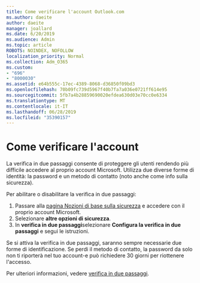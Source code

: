 ```yaml
---
title: Come verificare l'account Outlook.com
ms.author: daeite
author: daeite
manager: joallard
ms.date: 6/20/2019
ms.audience: Admin
ms.topic: article
ROBOTS: NOINDEX, NOFOLLOW
localization_priority: Normal
ms.collection: Adm_O365
ms.custom:
- "696"
- "8000030"
ms.assetid: e64b555c-17ec-4389-8068-d36850f09bd3
ms.openlocfilehash: 70b09fc739d5967f40b7fa7a036e0721ff614e95
ms.sourcegitcommit: 5fb7a4b28859690020efdea630d03e70cc0e6334
ms.translationtype: MT
ms.contentlocale: it-IT
ms.lasthandoff: 06/28/2019
ms.locfileid: "35390157"
---
```

# <a name="how-to-verify-your-account"></a>Come verificare l'account

La verifica in due passaggi consente di proteggere gli utenti rendendo più difficile accedere al proprio account Microsoft. Utilizza due diverse forme di identità: la password e un metodo di contatto (noto anche come info sulla sicurezza).
  
Per abilitare o disabilitare la verifica in due passaggi:
  
1. Passare alla [pagina Nozioni di base sulla sicurezza](https://go.microsoft.com/fwlink/?linkid=842325) e accedere con il proprio account Microsoft.
2. Selezionare **altre opzioni di sicurezza**.
3. In **verifica in due passaggi**selezionare **Configura la verifica in due passaggi** e segui le istruzioni.

Se si attiva la verifica in due passaggi, saranno sempre necessarie due forme di identificazione. Se perdi il metodo di contatto, la password da solo non ti riporterà nel tuo account-e può richiedere 30 giorni per riottenere l'accesso.
  
Per ulteriori informazioni, vedere [verifica in due passaggi](https://go.microsoft.com/fwlink/?linkid=872270).
  
